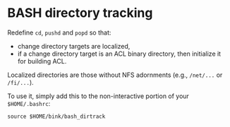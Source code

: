 # BASH directory tracking

Redefine `cd`, `pushd` and `popd` so that:

* change directory targets are localized,
* if a change directory target is an ACL binary directory, then
  initialize it for building ACL.

Localized directories are those without NFS adornments (e.g.,
`/net/...` or `/fi/...`).

To use it, simply add this to the non-interactive portion of your
`$HOME/.bashrc`:

    source $HOME/bink/bash_dirtrack
